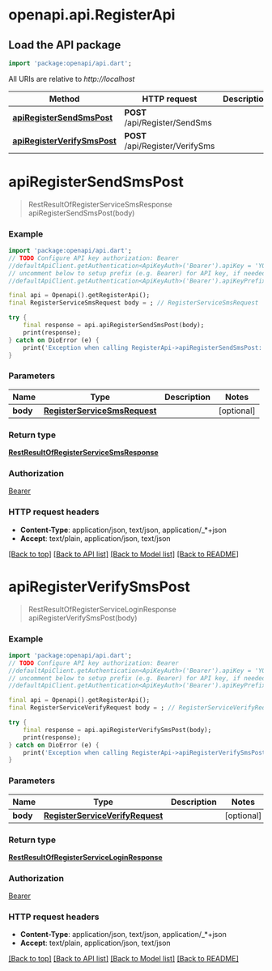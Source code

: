 # openapi.api.RegisterApi

## Load the API package
```dart
import 'package:openapi/api.dart';
```

All URIs are relative to *http://localhost*

Method | HTTP request | Description
------------- | ------------- | -------------
[**apiRegisterSendSmsPost**](RegisterApi.md#apiregistersendsmspost) | **POST** /api/Register/SendSms | 
[**apiRegisterVerifySmsPost**](RegisterApi.md#apiregisterverifysmspost) | **POST** /api/Register/VerifySms | 


# **apiRegisterSendSmsPost**
> RestResultOfRegisterServiceSmsResponse apiRegisterSendSmsPost(body)



### Example
```dart
import 'package:openapi/api.dart';
// TODO Configure API key authorization: Bearer
//defaultApiClient.getAuthentication<ApiKeyAuth>('Bearer').apiKey = 'YOUR_API_KEY';
// uncomment below to setup prefix (e.g. Bearer) for API key, if needed
//defaultApiClient.getAuthentication<ApiKeyAuth>('Bearer').apiKeyPrefix = 'Bearer';

final api = Openapi().getRegisterApi();
final RegisterServiceSmsRequest body = ; // RegisterServiceSmsRequest | 

try {
    final response = api.apiRegisterSendSmsPost(body);
    print(response);
} catch on DioError (e) {
    print('Exception when calling RegisterApi->apiRegisterSendSmsPost: $e\n');
}
```

### Parameters

Name | Type | Description  | Notes
------------- | ------------- | ------------- | -------------
 **body** | [**RegisterServiceSmsRequest**](RegisterServiceSmsRequest.md)|  | [optional] 

### Return type

[**RestResultOfRegisterServiceSmsResponse**](RestResultOfRegisterServiceSmsResponse.md)

### Authorization

[Bearer](../README.md#Bearer)

### HTTP request headers

 - **Content-Type**: application/json, text/json, application/_*+json
 - **Accept**: text/plain, application/json, text/json

[[Back to top]](#) [[Back to API list]](../README.md#documentation-for-api-endpoints) [[Back to Model list]](../README.md#documentation-for-models) [[Back to README]](../README.md)

# **apiRegisterVerifySmsPost**
> RestResultOfRegisterServiceLoginResponse apiRegisterVerifySmsPost(body)



### Example
```dart
import 'package:openapi/api.dart';
// TODO Configure API key authorization: Bearer
//defaultApiClient.getAuthentication<ApiKeyAuth>('Bearer').apiKey = 'YOUR_API_KEY';
// uncomment below to setup prefix (e.g. Bearer) for API key, if needed
//defaultApiClient.getAuthentication<ApiKeyAuth>('Bearer').apiKeyPrefix = 'Bearer';

final api = Openapi().getRegisterApi();
final RegisterServiceVerifyRequest body = ; // RegisterServiceVerifyRequest | 

try {
    final response = api.apiRegisterVerifySmsPost(body);
    print(response);
} catch on DioError (e) {
    print('Exception when calling RegisterApi->apiRegisterVerifySmsPost: $e\n');
}
```

### Parameters

Name | Type | Description  | Notes
------------- | ------------- | ------------- | -------------
 **body** | [**RegisterServiceVerifyRequest**](RegisterServiceVerifyRequest.md)|  | [optional] 

### Return type

[**RestResultOfRegisterServiceLoginResponse**](RestResultOfRegisterServiceLoginResponse.md)

### Authorization

[Bearer](../README.md#Bearer)

### HTTP request headers

 - **Content-Type**: application/json, text/json, application/_*+json
 - **Accept**: text/plain, application/json, text/json

[[Back to top]](#) [[Back to API list]](../README.md#documentation-for-api-endpoints) [[Back to Model list]](../README.md#documentation-for-models) [[Back to README]](../README.md)


